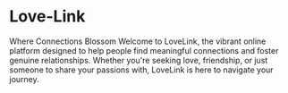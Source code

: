 # Love-Link
Where Connections Blossom  Welcome to LoveLink, the vibrant online platform designed to help people find meaningful connections and foster genuine relationships. Whether you're seeking love, friendship, or just someone to share your passions with, LoveLink is here to navigate your journey.
